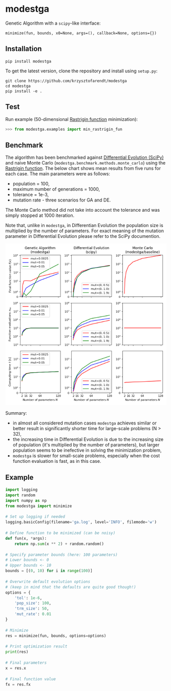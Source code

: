 # modestga
Genetic Algorithm with a `scipy`-like interface:

```
minimize(fun, bounds, x0=None, args=(), callback=None, options={})
```

## Installation
```
pip install modestga
```
To get the latest version, clone the repository and install using `setup.py`:
```
git clone https://github.com/krzysztofarendt/modestga
cd modestga
pip install -e .
```

## Test
Run example (50-dimensional [Rastrigin function](https://en.wikipedia.org/wiki/Rastrigin_function) minimization):
```python
>>> from modestga.examples import min_rastrigin_fun
```

## Benchmark
The algorithm has been benchmarked against [Differential Evolution (SciPy)](https://docs.scipy.org/doc/scipy/reference/generated/scipy.optimize.differential_evolution.html) and naive Monte Carlo (`modestga.benchmark.methods.monte_carlo`) using the [Rastrigin function](https://en.wikipedia.org/wiki/Rastrigin_function). The below chart shows mean results from five runs for each case. The main parameters were as follows:
- population = 100,
- maximum number of generations = 1000,
- tolerance = 1e-3,
- mutation rate - three scenarios for GA and DE.

The Monte Carlo method did not take into account the tolerance and was simply stopped at 1000 iteration.

Note that, unlike in `modestga`, in Differentian Evolution the population size is multiplied by the number of parameters. For exact meaning of the mutation parameter in Differential Evolution please refer to the SciPy documention.

![Comparison](modestga/benchmark/results/comparison.png)

Summary:
- in almost all considered mutation cases `modestga` achieves similar or better result in significantly shorter time for large-scale problems (N > 32),
- the increasing time in Differential Evolution is due to the increasing size of population (it's multiplied by the number of parameters), but larger population seems to be inefective in solving the minimization problem,
- `modestga` is slower for small-scale problems, especially when the cost function evaluation is fast, as in this case.

## Example
```python
import logging
import random
import numpy as np
from modestga import minimize

# Set up logging if needed
logging.basicConfig(filename='ga.log', level='INFO', filemode='w')

# Define function to be minimized (can be noisy)
def fun(x, *args):
    return np.sum(x ** 2) + random.random()

# Specify parameter bounds (here: 100 parameters)
# Lower bounds <- 0
# Upper bounds <- 10
bounds = [(0, 10) for i in range(100)]

# Overwrite default evolution options
# (keep in mind that the defaults are quite good though!)
options = {
    'tol': 1e-6,
    'pop_size': 100,
    'trm_size': 50,
    'mut_rate': 0.01
}

# Minimize
res = minimize(fun, bounds, options=options)

# Print optimization result
print(res)

# Final parameters
x = res.x

# Final function value
fx = res.fx
```
